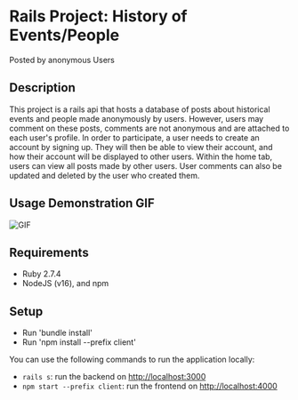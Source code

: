 # Rails Project: History of Events/People

Posted by anonymous Users

## Description

This project is a rails api that hosts a database of posts about historical events and people made anonymously by users. However, users may comment on these posts, comments are not anonymous and are attached to each user's profile. In order to participate, a user needs to create an account by signing up. They will then be able to view their account, and how their account will be displayed to other users. Within the home tab, users can view all posts made by other users. User comments can also be updated and deleted by the user who created them. 

## Usage Demonstration GIF

![GIF](https://github.com/patrickmason73/rails-project-history/blob/main/railsProjectGif.gif)

## Requirements

- Ruby 2.7.4
- NodeJS (v16), and npm

## Setup

- Run 'bundle install'
- Run 'npm install --prefix client'

You can use the following commands to run the application locally:

- `rails s`: run the backend on [http://localhost:3000](http://localhost:3000)
- `npm start --prefix client`: run the frontend on
  [http://localhost:4000](http://localhost:4000)
